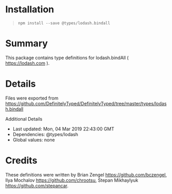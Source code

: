 # Installation
> `npm install --save @types/lodash.bindall`

# Summary
This package contains type definitions for lodash.bindAll ( https://lodash.com ).

# Details
Files were exported from https://github.com/DefinitelyTyped/DefinitelyTyped/tree/master/types/lodash.bindall

Additional Details
 * Last updated: Mon, 04 Mar 2019 22:43:00 GMT
 * Dependencies: @types/lodash
 * Global values: none

# Credits
These definitions were written by Brian Zengel <https://github.com/bczengel>, Ilya Mochalov <https://github.com/chrootsu>, Stepan Mikhaylyuk <https://github.com/stepancar>.
